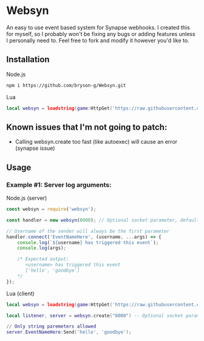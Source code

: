# Websyn
An easy to use event based system for Synapse webhooks.
I created this for myself, so I probably won't be fixing any bugs or adding features unless I personally need to.
Feel free to fork and modify it however you'd like to.

## Installation
Node.js
```bash
npm i https://github.com/bryson-g/Websyn.git
```

Lua
```lua
local websyn = loadstring(game:HttpGet('https://raw.githubusercontent.com/bryson-g/Websyn/main/rbx-counterpart/client.lua'))()
```

## Known issues that I'm not going to patch:
 - Calling websyn.create too fast (like autoexec) will cause an error (synapse issue)

## Usage
### Example #1: Server log arguments:

Node.js (server)
```js
const websyn = require('websyn');

const handler = new websyn(8000); // Optional socket parameter, default is 8000

// Username of the sender will always be the first parameter
handler.connect('EventNameHere', (username, ...args) => {
    console.log(`${username} has triggered this event`);
    console.log(args);

    /* Expected output: 
       <username> has triggered this event
       ['hello', 'goodbye']
    */
});
```

Lua (client)
```lua
local websyn = loadstring(game:HttpGet('https://raw.githubusercontent.com/bryson-g/Websyn/main/rbx-counterpart/client.lua'))()

local listener, server = websyn.create("8000") -- Optional socket parameter, default is 8000

// Only string paremeters allowed
server.EventNameHere:Send('hello', 'goodbye');
```
